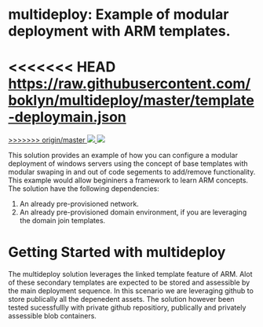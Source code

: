 # multideploy: Example of modular deployment with ARM templates. 
<<<<<<< HEAD
https://raw.githubusercontent.com/boklyn/multideploy/master/template-deploymain.json
<a href="https://portal.azure.com/#create/Microsoft.Template/uri/https%3A%2F%2Fraw.githubusercontent.com%2Fboklyn%2Fmultideploy%2Fmaster%2Ftemplate-deploymain.json" target="_blank">
=======

<a href="https://portal.azure.com/#create/Microsoft.Template/uri/https%3A%2F%2Fraw.githubusercontent.com%2FMincom%2Fepm-devops%2Fmaster%2FVelocity%2Fvelocity-deploymain.json%3Ftoken%3DAMNanCaM834JbjKZFWcgPjeV35WgLExLks5X4ZZZwA%3D%3D" target="_blank">
>>>>>>> origin/master
    <img src="https://camo.githubusercontent.com/9285dd3998997a0835869065bb15e5d500475034/687474703a2f2f617a7572656465706c6f792e6e65742f6465706c6f79627574746f6e2e706e67" data-canonical-src="http://azuredeploy.net/deploybutton.png" style="max-width:100%;">
</a>
<a href="http://armviz.io/#/?load=https%3A%2F%2Fraw.githubusercontent.com%2Fboklyn%2Fmultideploy%2Fmaster%2Fbasic-template-multisvrdeploy-all.json" target="_blank">
    <img src="http://armviz.io/visualizebutton.png"/>
</a>

This solution provides an example of how you can configure a modular deployment of windows servers using the concept of base templates with modular swaping in and out of code segements to add/remove functionality. This example would allow begininers a framework to learn ARM concepts. The solution have the following dependencies:

1. An already pre-provisioned network. 
2. An already pre-provisioned domain environment, if you are leveraging the domain join templates. 

Getting Started with multideploy
================================
The multideploy solution leverages the linked template feature of ARM. Alot of these secondary templates are expected to be stored and assessible by the main deployment sequence. In this scenario we are leveraging github to store publically all the depenedent assets. The solution however been tested sucessfullly with private github repositiory, publically and privately assessible blob containers. 
